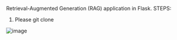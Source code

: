 Retrieval-Augmented Generation (RAG) application in Flask.
STEPS:

1. Please git clone

![image](https://github.com/asadfathima/RAG-App/assets/26001834/0710bb7a-aeaa-4de4-bb1d-b25a07e76e33)
